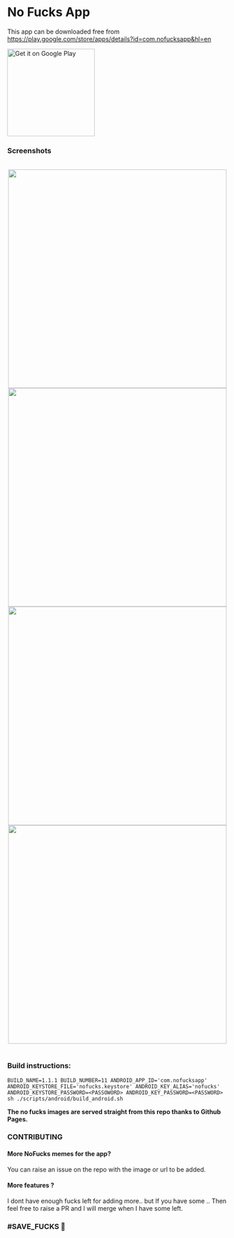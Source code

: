 # No Fucks App

This app can be downloaded free from  https://play.google.com/store/apps/details?id=com.nofucksapp&hl=en

<a href='https://play.google.com/store/apps/details?id=com.nofucksapp&hl=en&pcampaignid=MKT-Other-global-all-co-prtnr-py-PartBadge-Mar2515-1'><img alt='Get it on Google Play' src='https://play.google.com/intl/en_us/badges/images/generic/en_badge_web_generic.png' width=200/></a>


### Screenshots

<br>
<div style="text-align:center">
  <img src="http://master-atul.github.io/NoFucksApp/assets/github/intro.jpg" style="display: inline; height: 500px">
  <img src="http://master-atul.github.io/NoFucksApp/assets/github/3.jpg" style="display: inline; height: 500px">
  <img src="http://master-atul.github.io/NoFucksApp/assets/github/1.jpg" style="display: inline; height: 500px">
  <img src="http://master-atul.github.io/NoFucksApp/assets/github/2.jpg" style="display: inline; height: 500px">
</div>
<br>

### Build instructions:
```
BUILD_NAME=1.1.1 BUILD_NUMBER=11 ANDROID_APP_ID='com.nofucksapp' ANDROID_KEYSTORE_FILE='nofucks.keystore' ANDROID_KEY_ALIAS='nofucks' ANDROID_KEYSTORE_PASSWORD=<PASSOWORD> ANDROID_KEY_PASSWORD=<PASSWORD> sh ./scripts/android/build_android.sh
```

**The no fucks images are served straight from this repo thanks to Github Pages.**



### CONTRIBUTING

#### More NoFucks memes for the app?

You can raise an issue on the repo with the image or url to be added.

#### More features ?
I dont have enough fucks left for adding more.. but If you have some ..
Then feel free to raise a PR and I will merge when I have some left.


### #SAVE_FUCKS 🖕
